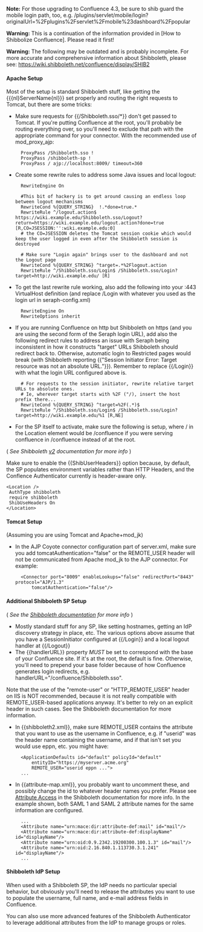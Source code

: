 **Note:** For those upgrading to Confluence 4.3, be sure to shib guard the mobile login path, too, e.g. /plugins/servlet/mobile/login?originalUrl=%2Fplugins%2Fservlet%2Fmobile%23dashboard%2Fpopular

**Warning:** This is a continuation of the information provided in [How to Shibbolize Confluence]. Please read it first\!

**Warning:** The following may be outdated and is probably incomplete. For more accurate and comprehensive information about Shibboleth, please see: https://wiki.shibboleth.net/confluence/display/SHIB2

#### Apache Setup

Most of the setup is standard Shibboleth stuff, like getting the {{{nl}ServerName{nl}}} set properly and routing the right requests to Tomcat, but there are some tricks:

* Make sure requests for {{/Shibboleth.sso/\*}} don't get passed to Tomcat. If you're putting Confluence at the root, you'll probably be routing everything over, so you'll need to exclude that path with the appropriate command for your connector. With the recommended use of mod_proxy_ajp:

        ProxyPass /Shibboleth.sso !
        ProxyPass /shibboleth-sp !
        ProxyPass / ajp://localhost:8009/ timeout=360

* Create some rewrite rules to address some Java issues and local logout:

        RewriteEngine On
        
        #This bit of hackery is to get around causing an endless loop between logout mechanisms
        RewriteCond %{QUERY_STRING}  !.*done=true.*
        RewriteRule ^/logout.action$ https://wiki.example.edu/Shibboleth.sso/Logout?return=https://wiki.example.edu/logout.action?done=true [R,CO=JSESSION:'':wiki.example.edu:0]
        # the CO=JSESSION deletes the Tomcat session cookie which would keep the user logged in even after the Shibboleth session is destroyed
        
        # Make sure "Login again" brings user to the dashboard and not the Logout page
        RewriteCond %{QUERY_STRING} ^target=.*%2Flogout.action
        RewriteRule ^/Shibboleth.sso/Login$ /Shibboleth.sso/Login?target=http://wiki.example.edu/ [R]

* To get the last rewrite rule working, also add the following into your :443 VirtualHost definition (and replace /Login with whatever you used as the login url in seraph-config.xml)

        RewriteEngine On
        RewriteOptions inherit

* If you are running Confluence on http but Shibboleth on https (and you are using the second form of the Seraph login URL), add also the following redirect rules to address an issue with Seraph being inconsistent in how it constructs "target" URLs Shibboleth should redirect back to.  Otherwise, automatic login to Restricted pages would break (with Shibboleth reporting {{"Session Initiator Error: Target resource was not an absolute URL."}}). Remember to replace {{/Login}} with what the login URL configured above is.

        # For requests to the session initiator, rewrite relative target URLs to absolute ones.
        # Ie, wherever target starts with %2F ("/), insert the host prefix there...
        RewriteCond %{QUERY_STRING} ^target=%2F(.*)$
        RewriteRule ^/Shibboleth.sso/Login$ /Shibboleth.sso/Login?target=http://wiki.example.edu/%1 [R,NE]

* For the SP itself to activate, make sure the following is setup, where / in the Location element would be /confluence  if you were serving confluence in /confluence instead of at the root.

( _See Shibboleth [v2](https://wiki.shibboleth.net/confluence/display/SHIB2) documentation for more info_ )

Make sure to enable the {{ShibUserHeaders}} option because, by default, the SP populates environment variables rather than HTTP Headers, and the Conflence Authenticator currently is header-aware only.

    <Location />
     AuthType shibboleth
     require shibboleth
     ShibUseHeaders On
    </Location>

#### Tomcat Setup

(Assuming you are using Tomcat and Apache+mod_jk)
* In the AJP Coyote connector configuration part of server.xml, make sure you add tomcatAuthentication="false" or the REMOTE_USER header will not be communicated from Apache mod_jk to the AJP connector. For example:

        <Connector port="8009" enableLookups="false" redirectPort="8443" protocol="AJP/1.3"
            tomcatAuthentication="false"/>

#### Additional Shibboleth SP Setup

( _See the [Shibboleth documentation](https://wiki.shibboleth.net/confluence/display/SHIB2) for more info_ )

* Mostly standard stuff for any SP, like setting hostnames, getting an IdP discovery strategy in place, etc. The various options above assume that you have a SessionInitiator configured at {{/Login}} and a local logout handler at {{/Logout}}
* The {{handlerURL}} property *MUST* be set to correspond with the base of your Confluence site. If it's at the root, the default is fine. Otherwise, you'll need to prepend your base folder because of how Confluence generates login redirects, e.g. handlerURL="/confluence/Shibboleth.sso".

Note that the use of the "remote-user" or "HTTP_REMOTE_USER" header on IIS is NOT recommended, because it is not really compatible with REMOTE_USER-based applications anyway. It's better to rely on an explicit header in such cases. See the Shibboleth documentation for more information.

* In {{shibboleth2.xml}}, make sure REMOTE_USER contains the attribute that you want to use as the username in Confluence, e.g. if "userid" was the header name containing the username, and if that isn't set you would use eppn, etc. you might have:

        <ApplicationDefaults id="default" policyId="default"
            entityID="https://myserver.acme.org"
            REMOTE_USER="userid eppn ...">
        ...

* In {{attribute-map.xml}}, you probably want to uncomment these, and possibly change the id to whatever header names you prefer. Please see [Attribute Access](https://wiki.shibboleth.net/confluence/display/SHIB2/NativeSPAttributeAccess) in the Shibboleth documentation for more info. In the example shown, both SAML 1 and SAML 2 attribute names for the same information are configured.

        ...
        <Attribute name="urn:mace:dir:attribute-def:mail" id="mail"/>
        <Attribute name="urn:mace:dir:attribute-def:displayName" id="displayName"/>
        <Attribute name="urn:oid:0.9.2342.19200300.100.1.3" id="mail"/>
        <Attribute name="urn:oid:2.16.840.1.113730.3.1.241" id="displayName"/>
        ...

#### Shibboleth IdP Setup

When used with a Shibboleth SP, the IdP needs no particular special behavior, but obviously you'll need to release the attributes you want to use to populate the username, full name, and e-mail address fields in Confluence.

You can also use more advanced features of the Shibboleth Authenticator to leverage additional attributes from the IdP to manage groups or roles.
